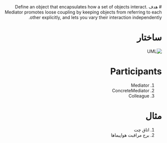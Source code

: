<div dir="rtl">
# هدف
Define an object that encapsulates how a set of objects interact. Mediator promotes loose coupling by keeping objects from referring to each other explicitly, and lets you vary their interaction independently.

# ساختار
![UML](http://www.dofactory.com/Patterns/Diagrams/mediator.gif)

# Participants
1. Mediator
2. ConcreteMediator
3. Colleague

# مثال
1. اتاق چت
2. برج مراقبت هواپیماها

